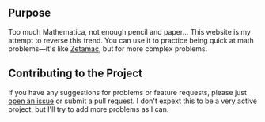 ## Purpose
Too much Mathematica, not enough pencil and paper... This website is my attempt to reverse this trend. You can use it to practice being quick at math problems—it's like [Zetamac](https://arithmetic.zetamac.com), but for more complex problems.

## Contributing to the Project
If you have any suggestions for problems or feature requests, please just [open an issue](https://github.com/mcox3406/calculus-practice/issues) or submit a pull request. I don't expext this to be a very active project, but I'll try to add more problems as I can.